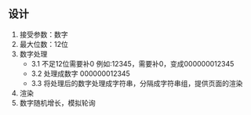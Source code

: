 ## 设计
1. 接受参数：数字
2. 最大位数：12位
3. 数字处理
   * 3.1 不足12位需要补0 例如:12345，需要补0，变成000000012345
   * 3.2 处理成数字 000000012345
   * 3.3 将处理后的数字处理成字符串，分隔成字符串组，提供页面的渲染
4. 渲染
5. 数字随机增长，模拟轮询

